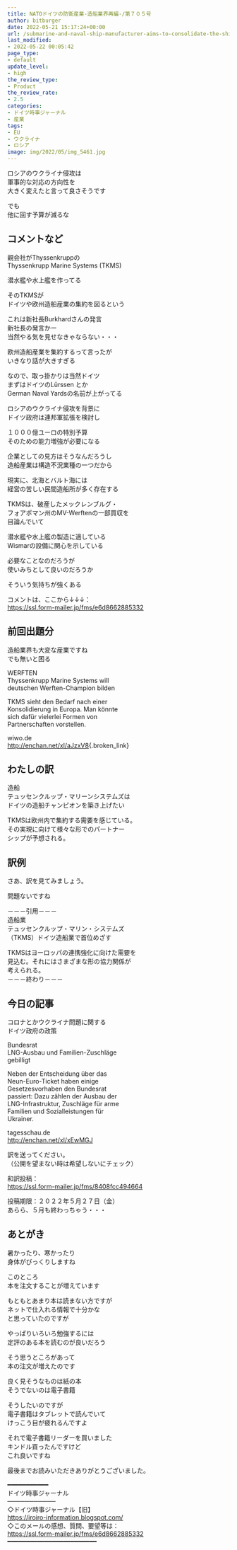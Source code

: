 ```yaml
---
title: NATOドイツの防衛産業-造船業界再編-/第７０５号
author: bitburger
date: 2022-05-21 15:17:24+00:00
url: /submarine-and-naval-ship-manufacturer-aims-to-consolidate-the-shipyard-industry/
last_modified:
- 2022-05-22 00:05:42
page_type:
- default
update_level:
- high
the_review_type:
- Product
the_review_rate:
- 2.5
categories:
- ドイツ時事ジャーナル
- 産業
tags:
- EU
- ウクライナ
- ロシア
image: img/2022/05/img_5461.jpg
---
```

ロシアのウクライナ侵攻は  
軍事的な対応の方向性を  
大きく変えたと言って良さそうです

でも  
他に回す予算が減るな

## コメントなど 

親会社がThyssenkruppの  
Thyssenkrupp Marine Systems (TKMS)

潜水艦や水上艦を作ってる

そのTKMSが  
ドイツや欧州造船産業の集約を図るという

これは新社長Burkhardさんの発言  
新社長の発言かー  
当然やる気を見せなきゃならない・・・

欧州造船産業を集約するって言ったが  
いきなり話が大きすぎる

なので、取っ掛かりは当然ドイツ  
まずはドイツのLürssen とか  
German Naval Yardsの名前が上がってる

ロシアのウクライナ侵攻を背景に  
ドイツ政府は連邦軍拡張を検討し

１０００億ユーロの特別予算  
そのための能力増強が必要になる

企業としての見方はそうなんだろうし  
造船産業は構造不況業種の一つだから

現実に、北海とバルト海には  
経営の苦しい民間造船所が多く存在する

TKMSは、破産したメックレンブルグ・  
フォアポマン州のMV-Werftenの一部買収を  
目論んでいて

潜水艦や水上艦の製造に適している  
Wismarの設備に関心を示している

必要なことなのだろうが  
使いみちとして良いのだろうか

そういう気持ちが強くある

コメントは、ここから↓↓↓：  
<https://ssl.form-mailer.jp/fms/e6d8662885332>

## 前回出題分 

造船業界も大変な産業ですね  
でも無いと困る

WERFTEN  
Thyssenkrupp Marine Systems will  
deutschen Werften-Champion bilden

TKMS sieht den Bedarf nach einer  
Konsolidierung in Europa. Man könnte  
sich dafür vielerlei Formen von  
Partnerschaften vorstellen.

wiwo.de  
<http://enchan.net/xl/aJzxV8>{.broken_link}

## わたしの訳 

造船  
テュッセンクルップ・マリーンシステムズは  
ドイツの造船チャンピオンを築き上げたい

TKMSは欧州内で集約する需要を感じている。  
その実現に向けて様々な形でのパートナー  
シップが予想される。

## 訳例 

さあ、訳を見てみましょう。

問題ないですね

－－－引用－－－  
造船業  
テュッセンクルップ・マリン・システムズ  
（TKMS）ドイツ造船業で首位めざす

TKMSはヨーロッパの連携強化に向けた需要を  
見込む。それにはさまざまな形の協力関係が  
考えられる。  
－－－終わり－－－

## 今日の記事 

コロナとかウクライナ問題に関する  
ドイツ政府の政策

Bundesrat  
LNG-Ausbau und Familien-Zuschläge  
gebilligt

Neben der Entscheidung über das  
Neun-Euro-Ticket haben einige  
Gesetzesvorhaben den Bundesrat  
passiert: Dazu zählen der Ausbau der  
LNG-Infrastruktur, Zuschläge für arme  
Familien und Sozialleistungen für  
Ukrainer.

tagesschau.de  
<http://enchan.net/xl/xEwMGJ>

訳を送ってください。  
（公開を望まない時は希望しないにチェック）

和訳投稿：  
<https://ssl.form-mailer.jp/fms/8408fcc494664>

投稿期限：２０２２年５月２７日（金）  
あらら、５月も終わっちゃう・・・

## あとがき 

暑かったり、寒かったり  
身体がびっくりしますね

このところ  
本を注文することが増えています

もともとあまり本は読まない方ですが  
ネットで仕入れる情報で十分かな  
と思っていたのですが

やっぱりいろいろ勉強するには  
定評のある本を読むのが良いだろう

そう思うところがあって  
本の注文が増えたのです

良く見そうなものは紙の本  
そうでないのは電子書籍

そうしたいのですが  
電子書籍はタブレットで読んでいて  
けっこう目が疲れるんですよ

それで電子書籍リーダーを買いました  
キンドル買ったんですけど  
これ良いですね

最後までお読みいただきありがとうございました。

━━━━━━━━━━━  
ドイツ時事ジャーナル  
───────────  
◇ドイツ時事ジャーナル【旧】  
<https://iroiro-information.blogspot.com/>  
◇このメールの感想、質問、要望等は：  
<https://ssl.form-mailer.jp/fms/e6d8662885332>  
━━━━━━━━━━━━━━━━━━━━━━━━